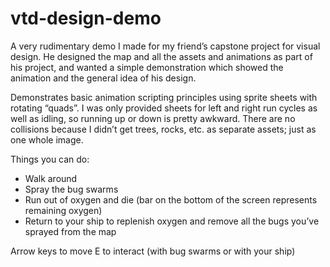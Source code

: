 # vtd-design-demo

A very rudimentary demo I made for my friend’s capstone project for visual design. He designed the map and all the assets and animations as part of his project, and wanted a simple demonstration which showed the animation and the general idea of his design. 

Demonstrates basic animation scripting principles using sprite sheets with rotating “quads”. I was only provided sheets for left and right run cycles as well as idling, so running up or down is pretty awkward. There are no collisions because I didn’t get trees, rocks, etc. as separate assets; just as one whole image. 

Things you can do:
  * Walk around 
  * Spray the bug swarms
  * Run out of oxygen and die (bar on the bottom of the screen represents remaining oxygen)
  * Return to your ship to replenish oxygen and remove all the bugs you’ve sprayed from the map


Arrow keys to move
E to interact (with bug swarms or with your ship)
